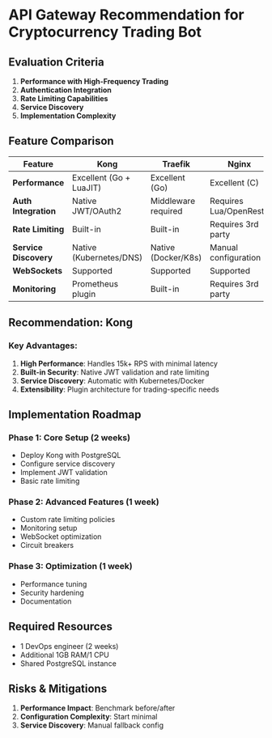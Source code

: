 # API Gateway Recommendation for Cryptocurrency Trading Bot

## Evaluation Criteria

1. **Performance with High-Frequency Trading**
2. **Authentication Integration**  
3. **Rate Limiting Capabilities**
4. **Service Discovery**
5. **Implementation Complexity**

## Feature Comparison

| Feature               | Kong                     | Traefik                  | Nginx                    |
|-----------------------|--------------------------|--------------------------|--------------------------|
| **Performance**       | Excellent (Go + LuaJIT)  | Excellent (Go)           | Excellent (C)            |
| **Auth Integration**  | Native JWT/OAuth2        | Middleware required      | Requires Lua/OpenResty   |
| **Rate Limiting**     | Built-in                 | Built-in                 | Requires 3rd party       |
| **Service Discovery** | Native (Kubernetes/DNS)  | Native (Docker/K8s)      | Manual configuration     |
| **WebSockets**        | Supported                | Supported                | Supported                |
| **Monitoring**        | Prometheus plugin        | Built-in                 | Requires 3rd party       |

## Recommendation: Kong

### Key Advantages:
1. **High Performance**: Handles 15k+ RPS with minimal latency
2. **Built-in Security**: Native JWT validation and rate limiting
3. **Service Discovery**: Automatic with Kubernetes/Docker
4. **Extensibility**: Plugin architecture for trading-specific needs

## Implementation Roadmap

### Phase 1: Core Setup (2 weeks)
- Deploy Kong with PostgreSQL
- Configure service discovery
- Implement JWT validation
- Basic rate limiting

### Phase 2: Advanced Features (1 week)  
- Custom rate limiting policies
- Monitoring setup
- WebSocket optimization
- Circuit breakers

### Phase 3: Optimization (1 week)
- Performance tuning
- Security hardening
- Documentation

## Required Resources
- 1 DevOps engineer (2 weeks)
- Additional 1GB RAM/1 CPU
- Shared PostgreSQL instance

## Risks & Mitigations
1. **Performance Impact**: Benchmark before/after
2. **Configuration Complexity**: Start minimal
3. **Service Discovery**: Manual fallback config
